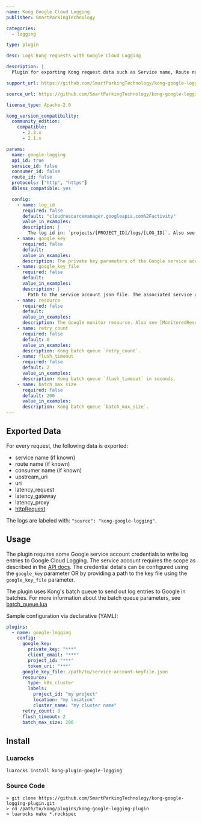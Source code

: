 ```yaml
---
name: Kong Google Cloud Logging
publisher: SmartParkingTechnology

categories:
  - logging

type: plugin

desc: Logs Kong requests with Google Cloud Logging

description: |
  Plugin for exporting Kong request data such as Service name, Route name, Consumer name or request latency to Google Cloud Logging.

support_url: https://github.com/SmartParkingTechnology/kong-google-logging-plugin/issues

source_url: https://github.com/SmartParkingTechnology/kong-google-logging-plugin

license_type: Apache-2.0

kong_version_compatibility:
  community_edition:
    compatible:
      - 2.2.x
      - 2.1.x

params:
  name: google-logging
  api_id: true
  service_id: false
  consumer_id: false
  route_id: false
  protocols: ["http", "https"]
  dbless_compatible: yes

  config:
    - name: log_id
      required: false
      default: "cloudresourcemanager.googleapis.com%2Factivity"
      value_in_examples:
      description: |
        The log id in: `projects/[PROJECT_ID]/logs/[LOG_ID]`. Also see [LogEntry](https://cloud.google.com/logging/docs/reference/v2/rest/v2/LogEntry).
    - name: google_key
      required: false
      default:
      value_in_examples:
      description: The private key parameters of the Google service account. Either `google_key` or `google_key_file` must be specified.
    - name: google_key_file
      required: false
      default:
      value_in_examples:
      description: |
        Path to the service account json file. The associated service account needs the scope: `https://www.googleapis.com/auth/logging.write`. Either `google_key` or `google_key_file` must be specified.
    - name: resource
      required: false
      default:
      value_in_examples:
      description: The Google monitor resource. Also see [MonitoredResource](https://cloud.google.com/logging/docs/reference/v2/rest/v2/MonitoredResource]).
    - name: retry_count
      required: false
      default: 0
      value_in_examples:
      description: Kong batch queue `retry_count`.
    - name: flush_timeout
      required: false
      default: 2
      value_in_examples:
      description: Kong batch queue `flush_timeout` in seconds.
    - name: batch_max_size
      required: false
      default: 200
      value_in_examples:
      description: Kong batch queue `batch_max_size`.
---
```


## Exported Data

For every request, the following data is exported:

- service name (if known)
- route name (if known)
- consumer name (if known)
- upstream_uri
- uri
- latency_request
- latency_gateway
- latency_proxy
- [httpRequest](https://cloud.google.com/logging/docs/reference/v2/rest/v2/LogEntry#HttpRequest)

The logs are labeled with: `"source": "kong-google-logging"`.

## Usage

The plugin requires some Google service account credentials to write log entries to Google Cloud Logging.
The service account requires the scope as described in the [API docs](https://cloud.google.com/logging/docs/reference/v2/rest/v2/entries/write).
The credential details can be configured using the `google_key` parameter OR by providing a path to the key file using the `google_key_file` parameter.

The plugin uses Kong's batch queue to send out log entries to Google in batches.
For more information about the batch queue parameters, see [batch_queue.lua](https://github.com/Kong/kong/blob/master/kong/tools/batch_queue.lua)

Sample configuration via declarative (YAML):

```yaml
plugins:
  - name: google-logging
    config:
      google_key:
        private_key: "***"
        client_email: "***"
        project_id: "***"
        token_uri: "***"
      google_key_file: /path/to/service-account-keyfile.json
      resource:
        type: k8s_cluster
        labels:
          project_id: "my project"
          location: "my location"
          cluster_name: "my cluster name"
      retry_count: 0
      flush_timeout: 2
      batch_max_size: 200
```

## Install
### Luarocks
```
luarocks install kong-plugin-google-logging
```

### Source Code
```
> git clone https://github.com/SmartParkingTechnology/kong-google-logging-plugin.git
> cd /path/to/kong/plugins/kong-google-logging-plugin
> luarocks make *.rockspec
```
